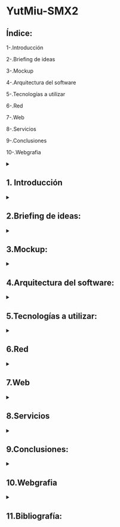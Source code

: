 # YutMiu-SMX2

## Índice:

1-.Introducción

2-.Briefing de ideas

3-.Mockup

4-.Arquitectura del software

5-.Tecnologías a utilizar

6-.Red

7-.Web

8-.Servicios

9-.Conclusiones

10-.Webgrafia

<details>
<summary><h2>1. Introducción</h2></summary>

Somos un grupo de dos personas que queremos hacer una web de musica i que hemos estado buscando webs i aplicaciones con este tipo de contenido(musica, opiniones, valoraciones i que puedan valorar qualquier musica ).

Descripción general del proyecto web:

Nuestra web va a tratar sobre una web de música en streaming y que los usuarios puedan ir comentando y recomendando músicas y dar sus opiniones respecto a la música que han escuchado
o que les han recomendado, va a tener un gran catálogo de músicas y de muchos estilos para satisfacer más a las personas que utilicen nuestra página, también nosotros queremos llegar a un público específico
que le encante la música, le gusta mucho opinar y debatir e/o crear debates entre ellos y leer opiniones sobre otras músicas.

¿Qué funcionalidades ofrecerá a los usuarios?

Las funciones que vamos a implementar en nuestra página web van a ser:
- Crear una cuenta para poder guardar tus musicas favoritas.
- Si te vinculas podrás tener amigos que te podrán recomendar música.
- Puedes hacer una lista personalizada de tus músicas favoritas.
- Cada canción tendrá una sección de comentarios donde podrás escribir tu opinión sobre cualquier canción y también poner del 1 al 5 cuanto te ha gustado.
</details>

<details>
<summary><h2>2.Briefing de ideas:</h2></summary>

Estas eran unas de las propuestas que teniamos antes de decidirnos
- 1-Hacer como una especie de Spotify pero sin anuncios

- 2-Hacer una web como Youtube

- 3-Hacer una especie de chat 

- 4-Hacer un foro de opiniones como Reddit

Al final vamos a combinar algunas de estas ideas, vamos ha hacer una web de música en streaming y que los usuarios puedan ir comentando y recomendando 
músicas y dar sus opiniones respecto a la música que han escuchado o que les han recomendado. Básicamente hemos escogido hacer esto porque a ambos nos gusta la 
música, y además nos pareció buena idea que hubiese un chat con comentarios y opiniones de lo que la gente escucha y ve.
</details>

<details>
<summary><h2>3.Mockup:</h2></summary>

Este seria el mockup de nuestra web.

Pagina Principal:

<img width="1125" height="628" alt="image" src="https://github.com/user-attachments/assets/f819be13-d129-423d-9e3e-0f466092ac97" />
Esta es nuestra primera pagina. Des de aqui podemos escuchar musica i configurar un par de cosas. Todas las demas opciones para tenerlas tendras que iniciar sesion.



Inicio de sesion:
<img width="1125" height="628" alt="image" src="https://github.com/user-attachments/assets/657f6ad2-14e6-4589-833b-ca42ceea8b21" />
Esto sera nuestro inicio de sesion y de fondo intentaremos poner un video de nuestra web, ademas sino inicias sesion no podras publicar ni videos ni comentarios ni
poner valoraciones a las canciones, solo podras escucharlas y hacer todas las acciones sobre retroceder o avanzar o ponerlo en bucle., una
vez hayas iniciado sesion podras hacer todo.



Pagina principal luego del inicio de sesion:
<img width="1125" height="628" alt="image" src="https://github.com/user-attachments/assets/7b7e6fff-a37c-4407-8a4b-92c59367c581" />
Dentro de iniciar sesion podras utilizar todas las herramientas de nuestra web.
El contenido que tendra sera:

-Buscador
-Boton para ver la lista de busqueda
-Boton para ver tus amigos
-Boton de opiniones
-Boton de ajustes
-Musicas recomendadas con boton 
para entrar dento de cada musica
-Boton para ver tu perfil

Musicas:
<img width="1125" height="628" alt="image" src="https://github.com/user-attachments/assets/028edfcc-5c9d-4b27-9489-d2ef485d32d6" />
Esta opcion tambien estara disponible sin iniciar sesion, des de aqui solo podras escuchar la musica y ver el nombre de el artista
i ver su letra las opciones de valoraciones solo estara disponible si inicias sesion.

Opiniones:
<img width="1125" height="628" alt="image" src="https://github.com/user-attachments/assets/4de2ce40-07b0-48b0-9039-47c50c6370a7" />
Des de aqui podras ver comentarios de gente debatiendo sobre musicas y sus opiniones,tambien podras ver tustodas tus opiniones 
y valoraciones que has hecho. Tambien podras eliminar valoracioneso opiniones que hayas hecho 

Amigos
<img width="1125" height="628" alt="image" src="https://github.com/user-attachments/assets/31656063-b799-4611-bcba-08e3f34a4911" />
Dentro de aqui podras ver todos tus amigos, tambien des de esa pestaña podras ver el perfil de tus amigos.Tambien tendras un chat con cada 
amigo y tambien podreis pasaros musicas. 

Listas de musicas
<img width="1125" height="628" alt="image" src="https://github.com/user-attachments/assets/33b7421b-3ec2-4d06-a578-8db2960ec105" />
Aqui podras ver las musicas que hayas almazenado. Tambien podras hacer listas de musicas de lo que tu quieras.

Buscador
<img width="1125" height="628" alt="image" src="https://github.com/user-attachments/assets/1ba60730-1e27-4abb-9d32-daae5a2d67e6" />
Tambien esta es otra opcion que estara disponible sin tener que iniciar sesion y podras buscar la musica que tu prefieras o la que este 
disponible en nuestra web, tambien podras ver los artistas, el tipo de musica y una valoracion general de la musica.

Tu perfil
<img width="1125" height="628" alt="image" src="https://github.com/user-attachments/assets/a83cf8df-3fdc-43aa-b3d6-549731cd5316" />
Aqui podras ver bastantes cosas como:

-Tus musicas.
-Tus amigos.
-Tus listas de musica.
Tambien hay un boton
que te lleve a la 
privacidad de la cuenta.

Perfil de amigos
<img width="1125" height="628" alt="image" src="https://github.com/user-attachments/assets/d844342d-d264-4ca9-98e7-670c661e145c" />
Aqui podras ver el perfilde los amigos que tengas i podras ver:

-Amigos que tengan tus amigos.
-Musicas gustadas. 
- Listas de musicas que tenga.
-Comentarios i valoraciones que haya puesto.

Configuracion
<img width="1125" height="628" alt="image" src="https://github.com/user-attachments/assets/413a613c-f51e-455b-91fd-4505ed9988e2" />
Des de aqui podras modificar una variedad de contenido para que la experiencia con el usuario sea mejor, las opciones que hay son:

-Poder cambiar los colores de la 
pagina.
-Poder gestionar a la privacidad
de la cuenta.

Tambien ofrecemos opciones 
para la privacidad de el usuario
que son:

-Amigos no visibles.
-Usuarios no puedan acceder
a tus listas de musica.
-No poder recibir solicitudes de 
amistad.
-No son visibles tus comentarios
y varolaciones.

</details>

<details>
<summary><h2>4.Arquitectura del software:</h2></summary>


</details>

<details>
<summary><h2>5.Tecnologías a utilizar:</h2></summary>


</details>

<details>
<summary><h2>6.Red</h2></summary>
a.Diagrama de la red:



b.Mapa físico:



c.Mapa lógico:


</details>

<details>
<summary><h2>7.Web</h2></summary>
d.Diseño:



e.Mockup:



f.Mapa de navegabilidad:
</details>

<details>
<summary><h2>8.Servicios</h2></summary>
g.DNS:



h.DHCP:



i.Apache:



j.Firewall:



k.Copias de seguridad:
</details>

<details>
<summary><h2>9.Conclusiones:</h2></summary>
</details>

<details>
<summary><h2>10.Webgrafia</h2></summary>
</details>


<details>
<summary><h2>11.Bibliografía:</h2></summary>
</details>


